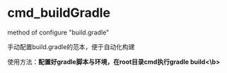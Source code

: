 # cmd_buildGradle

method of configure "build.gradle"

手动配置build.gradle的范本，便于自动化构建 

使用方法：<b>配置好gradle脚本与环境，在root目录cmd执行gradle build<\b>

